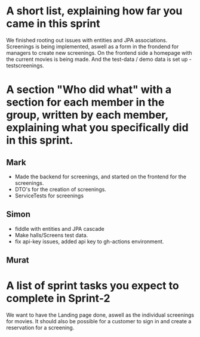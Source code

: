 # A short list, explaining how far you came in this sprint

We finished rooting out issues with entities and JPA associations. Screenings is being implemented, aswell as a form in the frondend for managers to create new screenings. On the frontend side a homepage with the current movies is being made. And the test-data / demo data is set up -testscreenings.

# A section "Who did what" with a section for each member in the group, written by each member, explaining what you specifically did in this sprint.

## Mark
* Made the backend for screenings, and started on the frontend for the screenings.
* DTO's for the creation of screenings.
* ServiceTests for screenings
## Simon
* fiddle with entities and JPA cascade
* Make halls/Screens test data.
* fix api-key issues, added api key to gh-actions environment.

## Murat

# A list of sprint tasks you expect to complete in Sprint-2
We want to have the Landing page done, aswell as the individual screenings for movies.
It should also be possible for a customer to sign in and create a reservation for a screening.
